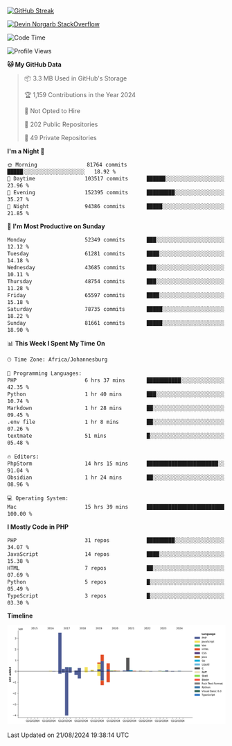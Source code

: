 
[![GitHub Streak](http://github-readme-streak-stats.herokuapp.com?user=DevinNorgarb&date_format=M%20j%5B%2C%20Y%5D)]()


[![Devin Norgarb StackOverflow](https://github-readme-stackoverflow.vercel.app/?userID=4993755)](https://stackoverflow.com/users/4993755/devin-norgarb)

<!--START_SECTION:waka-->
![Code Time](http://img.shields.io/badge/Code%20Time-9%2C051%20hrs%2048%20mins-blue)

![Profile Views](http://img.shields.io/badge/Profile%20Views-22-blue)

**🐱 My GitHub Data** 

> 📦 3.3 MB Used in GitHub's Storage 
 > 
> 🏆 1,159 Contributions in the Year 2024
 > 
> 🚫 Not Opted to Hire
 > 
> 📜 202 Public Repositories 
 > 
> 🔑 49 Private Repositories 
 > 
**I'm a Night 🦉** 

```text
🌞 Morning                81764 commits       █████░░░░░░░░░░░░░░░░░░░░   18.92 % 
🌆 Daytime                103517 commits      ██████░░░░░░░░░░░░░░░░░░░   23.96 % 
🌃 Evening                152395 commits      █████████░░░░░░░░░░░░░░░░   35.27 % 
🌙 Night                  94386 commits       █████░░░░░░░░░░░░░░░░░░░░   21.85 % 
```
📅 **I'm Most Productive on Sunday** 

```text
Monday                   52349 commits       ███░░░░░░░░░░░░░░░░░░░░░░   12.12 % 
Tuesday                  61281 commits       ████░░░░░░░░░░░░░░░░░░░░░   14.18 % 
Wednesday                43685 commits       ███░░░░░░░░░░░░░░░░░░░░░░   10.11 % 
Thursday                 48754 commits       ███░░░░░░░░░░░░░░░░░░░░░░   11.28 % 
Friday                   65597 commits       ████░░░░░░░░░░░░░░░░░░░░░   15.18 % 
Saturday                 78735 commits       █████░░░░░░░░░░░░░░░░░░░░   18.22 % 
Sunday                   81661 commits       █████░░░░░░░░░░░░░░░░░░░░   18.90 % 
```


📊 **This Week I Spent My Time On** 

```text
🕑︎ Time Zone: Africa/Johannesburg

💬 Programming Languages: 
PHP                      6 hrs 37 mins       ███████████░░░░░░░░░░░░░░   42.35 % 
Python                   1 hr 40 mins        ███░░░░░░░░░░░░░░░░░░░░░░   10.74 % 
Markdown                 1 hr 28 mins        ██░░░░░░░░░░░░░░░░░░░░░░░   09.45 % 
.env file                1 hr 8 mins         ██░░░░░░░░░░░░░░░░░░░░░░░   07.26 % 
textmate                 51 mins             █░░░░░░░░░░░░░░░░░░░░░░░░   05.48 % 

🔥 Editors: 
PhpStorm                 14 hrs 15 mins      ███████████████████████░░   91.04 % 
Obsidian                 1 hr 24 mins        ██░░░░░░░░░░░░░░░░░░░░░░░   08.96 % 

💻 Operating System: 
Mac                      15 hrs 39 mins      █████████████████████████   100.00 % 
```

**I Mostly Code in PHP** 

```text
PHP                      31 repos            █████████░░░░░░░░░░░░░░░░   34.07 % 
JavaScript               14 repos            ████░░░░░░░░░░░░░░░░░░░░░   15.38 % 
HTML                     7 repos             ██░░░░░░░░░░░░░░░░░░░░░░░   07.69 % 
Python                   5 repos             █░░░░░░░░░░░░░░░░░░░░░░░░   05.49 % 
TypeScript               3 repos             █░░░░░░░░░░░░░░░░░░░░░░░░   03.30 % 
```



**Timeline**

![Lines of Code chart](https://raw.githubusercontent.com/DevinNorgarb/DevinNorgarb/main/assets/bar_graph.png)


 Last Updated on 21/08/2024 19:38:14 UTC
<!--END_SECTION:waka-->

